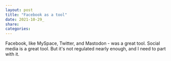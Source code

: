 ```yaml
---
layout: post
title: "Facebook as a tool"
date: 2021-10-29_
share:
categories:
---
```


Facebook, like MySpace, Twitter, and Mastodon - was a great tool. Social media is a great tool. But it's not regulated nearly enough, and I need to part with it. 

